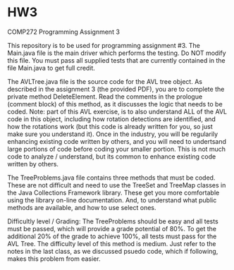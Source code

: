 # HW3

COMP272 Programming Assignment 3

This repository is to be used for programming assignment #3. The Main.java file is the main driver which performs the testing. Do NOT modify this file. You must pass all supplied tests that are currently contained in the file Main.java to get full credit.

The AVLTree.java file is the source code for the AVL tree object. As described in the assignment 3 (the provided PDF), you are to complete the private method DeleteElement. Read the comments in the prologue (comment block) of this method, as it discusses the logic that needs to be coded. Note: part of this AVL exercise, is to also understand ALL of the AVL code in this object, including how rotation detections are identified, and how the rotations work (but this code is already written for you, so just make sure you understand it). Once in the industry, you will be regularily enhancing existing code written by others, and you will need to undertsand large portions of code before coding your smaller portion. This is not much code to analyze / understand, but its common to enhance existing code written by others.

The TreeProblems.java file contains three methods that must be coded. These are not difficult and need to use the TreeSet and TreeMap classes in the Java Collections Framework library. These get you more comfortable using the library on-line documentation. And, to understand what public methods are available, and how to use select ones.

Difficultly level / Grading: The TreeProblems should be easy and all tests must be passed, which will provide a grade potential of 80%. To get the additional 20% of the grade to achieve 100%, all tests must pass for the AVL Tree. The difficulty level of this method is medium. Just refer to the notes in the last class, as we discussed psuedo code, which if following, makes this problem from easier.
